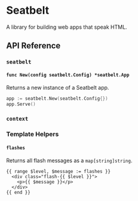 # Seatbelt

A library for building web apps that speak HTML.

## API Reference

### `seatbelt`

#### `func New(config seatbelt.Config) *seatbelt.App`

Returns a new instance of a Seatbelt app.

```go
app := seatbelt.New(seatbelt.Config{})
app.Serve()
```

### `context`

### Template Helpers

#### `flashes`

Returns all flash messages as a `map[string]string`.

```gohtml
{{ range $level, $message := flashes }}
  <div class="flash-{{ $level }}">
    <p>{{ $message }}</p>
  </div>
{{ end }}
```
